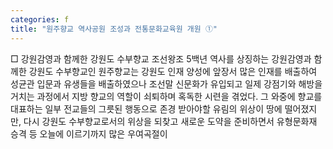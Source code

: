 ```yaml
---
categories: f
title: "원주향교 역사공원 조성과 전통문화교육원 개원 ①"
---
```

□ 강원감영과 함께한 강원도 수부향교 조선왕조 5백년 역사를 상징하는 강원감영과 함께한 강원도 수부향교인 원주향교는 강원도 인재 양성에 앞장서 많은 인재를 배출하여 성균관 입문과 유생들을 배출하였으나 조선말 신문화가 유입되고 일제 강점기와 해방을 거치는 과정에서 지방 향교의 역할이 쇠퇴하며 혹독한 시련을 겪었다. 그 와중에 향교를 대표하는 일부 전교들의 그릇된 행동으로 존경 받아야할 유림의 위상이 땅에 떨어졌지만, 다시 강원도 수부향교로서의 위상을 되찾고 새로운 도약을 준비하면서 유형문화재 승격 등 오늘에 이르기까지 많은 우여곡절이
